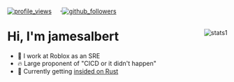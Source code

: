 <div class=root>
  <div class=badges align=left>
      <a href=https://github.com/jamesalbert>
        <img
         alt=profile_views
         align=center
         style="margin-right: 20px; margin-bottom: -10px"
         src=https://komarev.com/ghpvc/?username=jamesalbert&style=flat&color=brightgreen>
      </a>
      <a href=https://github.com/jamesalbert>
        <img
         alt=github_followers
         align=center
         style="margin-right: 20px; margin-bottom: -10px"
         src=https://img.shields.io/github/followers/jamesalbert?style=social&label=Github&logo=github>
      </a>
  </div>
    <div class=stats>
        <img
         alt=stats1
         align=right
         style="object-fit: none; object-position: 0 -50px;"
         src=https://github-readme-stats.vercel.app/api?username=jamesalbert&count_private=true&show_icons=true&theme=gradient&bg_color=45,E76344,904E95&title_color=FFFFFF&text_color=FFFFFF&icon_color=FFFFFF>
      <h1>Hi, I'm jamesalbert</h1>
      <ul>
        <li>🧱 I work at Roblox as an SRE</li>
        <li>🔥 Large proponent of "CICD or it didn't happen"</li>
        <li>🤫 Currently getting <a href="https://www.urbandictionary.com/define.php?term=insided" target="_blank">insided on Rust</li>
      </ul>
    </div>
    <!--<div class=langs align=center>
      <p></p>
      <br>
        <a href=https://github.com/jamesalbert>
          <img
          style="object-fit: none; object-position: 0 25px;"
          src=https://github-readme-stats.vercel.app/api/top-langs/?username=jamesalbert&theme=onedark&layout=default&card_width=600>
        </a>
      </br>
    </div>-->
</div>
<div>

